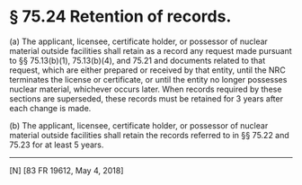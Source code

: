 # § 75.24   Retention of records.

(a) The applicant, licensee, certificate holder, or possessor of nuclear material outside facilities shall retain as a record any request made pursuant to §§ 75.13(b)(1), 75.13(b)(4), and 75.21 and documents related to that request, which are either prepared or received by that entity, until the NRC terminates the license or certificate, or until the entity no longer possesses nuclear material, whichever occurs later. When records required by these sections are superseded, these records must be retained for 3 years after each change is made.


(b) The applicant, licensee, certificate holder, or possessor of nuclear material outside facilities shall retain the records referred to in §§ 75.22 and 75.23 for at least 5 years.



---

[N] [83 FR 19612, May 4, 2018]






